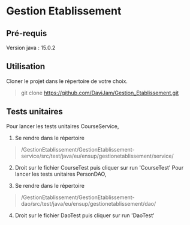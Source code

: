 # Gestion Etablissement

## Pré-requis
Version java : 15.0.2

## Utilisation
Cloner le projet dans le répertoire de votre choix.
> git clone https://github.com/DaviJam/Gestion_Etablissement.git

## Tests unitaires
Pour lancer les tests unitaires CourseService, 
1. Se rendre dans le répertoire 
> /GestionEtablissement/GestionEtablissement-service/src/test/java/eu/ensup/gestionetablissement/service/

2. Droit sur le fichier CourseTest puis cliquer sur run 'CourseTest'
Pour lancer les tests unitaires PersonDAO, <br>

3. Se rendre dans le répertoire 
> /GestionEtablissement/GestionEtablissement-dao/src/test/java/eu/ensup/gestionetablissement/dao/

4. Droit sur le fichier DaoTest puis cliquer sur run 'DaoTest'
